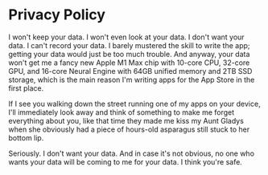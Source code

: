 # Privacy Policy
I won't keep your data. I won't even look at your data. I don't want your data. I can't record your data. I barely mustered the skill to write the app;
getting your data would just be too much trouble. And anyway, your data won't get me a fancy new Apple M1 Max chip with 10-core CPU, 32-core GPU,
and 16-core Neural Engine with 64GB unified memory and 2TB SSD storage, which is the main reason I'm writing apps for the App Store in the first place.

If I see you walking down the street running one of my apps on your device, I'll immediately look away and think of something to make me forget everything
about you, like that time they made me kiss my Aunt Gladys when she obviously had a piece of hours-old asparagus still stuck to her bottom lip.

Seriously. I don't want your data. And in case it's not obvious, no one who wants your data will be coming to me for your data. I think you're safe.
